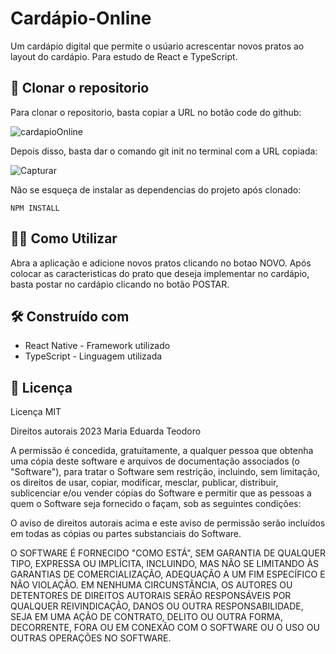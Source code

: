 # Cardápio-Online

Um cardápio digital que permite o usúario acrescentar novos pratos ao layout do cardápio. Para estudo de React e TypeScript.

## 🚀 Clonar o repositorio

Para clonar o repositorio, basta copiar a URL no botão code do github: 

![cardapioOnline](https://github.com/maria18-ai/cardapio-online/assets/131560480/2589e87f-2047-4336-a9b9-82fd3f76bcfc)


Depois disso, basta dar o comando git init no terminal com a URL copiada: 

![Capturar](https://github.com/maria18-ai/cardapio-online/assets/131560480/7e0775a8-1c10-4cf9-924e-27d6a752d68d)

Não se esqueça de instalar as dependencias do projeto após clonado: 

```
NPM INSTALL
```

## 👩‍💻 Como Utilizar

Abra a aplicação e adicione novos pratos clicando no botao NOVO.
Após colocar as caracteristicas do prato que deseja implementar no cardápio, basta postar no cardápio clicando no botão POSTAR.


## 🛠️ Construído com

* React Native - Framework utilizado
* TypeScript - Linguagem utilizada

## 📄 Licença

Licença MIT

Direitos autorais 2023 Maria Eduarda Teodoro 

A permissão é concedida, gratuitamente, a qualquer pessoa que obtenha uma cópia deste software e arquivos de documentação associados (o "Software"), para tratar o Software sem restrição, incluindo, sem limitação, os direitos de usar, copiar, modificar, mesclar, publicar, distribuir, sublicenciar e/ou vender cópias do Software e permitir que as pessoas a quem o Software seja fornecido o façam, sob as seguintes condições:

O aviso de direitos autorais acima e este aviso de permissão serão incluídos em todas as cópias ou partes substanciais do Software.

O SOFTWARE É FORNECIDO "COMO ESTÁ", SEM GARANTIA DE QUALQUER TIPO, EXPRESSA OU IMPLÍCITA, INCLUINDO, MAS NÃO SE LIMITANDO ÀS GARANTIAS DE COMERCIALIZAÇÃO, ADEQUAÇÃO A UM FIM ESPECÍFICO E NÃO VIOLAÇÃO. EM NENHUMA CIRCUNSTÂNCIA, OS AUTORES OU DETENTORES DE DIREITOS AUTORAIS SERÃO RESPONSÁVEIS POR QUALQUER REIVINDICAÇÃO, DANOS OU OUTRA RESPONSABILIDADE, SEJA EM UMA AÇÃO DE CONTRATO, DELITO OU OUTRA FORMA, DECORRENTE, FORA OU EM CONEXÃO COM O SOFTWARE OU O USO OU OUTRAS OPERAÇÕES NO SOFTWARE.



